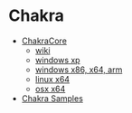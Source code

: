 Chakra
======

* [ChakraCore](https://github.com/chakra-core/ChakraCore)
  - [wiki](https://github.com/chakra-core/ChakraCore/wiki)
  - [windows xp](https://github.com/veganaize/WinBin/releases/download/chakracore1.11/ChakraCore_1.11.24_x86_release.zip)
  - [windows x86, x64, arm](http://web.archive.org/web/20240531052704id_/https://chakratestx.file.core.windows.net/chakrashare/share/Archive/1.11.24/cc_windows_1_11_24.zip?si=Read_Release&sv=2019-12-12&sig=BAmWHER%2BN3sFG2H8Hi1t7ZEhtN0l340N3wCjXSvq4Hc%3D&sr=f)
  - [linux x64](http://web.archive.org/web/20240531052940id_/https://chakratestx.file.core.windows.net/chakrashare/share/Archive/1.11.24/cc_linux_x64_1_11_24.tar.gz?si=Read_Release&sv=2019-12-12&sig=YQqmr8pJNTrO8xGrbvXE0%2BhognJkAzYz9HPKLpItS08%3D&sr=f)
  - [osx x64](http://web.archive.org/web/20240531053138id_/https://chakratestx.file.core.windows.net/chakrashare/share/Archive/1.11.24/cc_osx_x64_1_11_24.tar.gz?si=Read_Release&sv=2019-12-12&sig=9NPIhSmAj0kgOb1b%2B%2B7YCJgQo6U%2BrSyQBTAsPwqa1%2Bg%3D&sr=f)
* [Chakra Samples](https://github.com/microsoft/Chakra-Samples)

